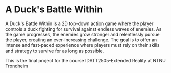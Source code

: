 # A Duck's Battle Within
A Duck's Battle Within is a 2D top-down action game where 
the player controls a duck fighting for survival against endless waves of enemies. As the game progresses,
the enemies grow stronger and relentlessly pursue the player, creating an ever-increasing challenge. 
The goal is to offer an intense and fast-paced experience where players must rely on their skills and strategy to survive for as long as possible.

This is the final project for the course IDATT2505-Extended Reality at NTNU Trondheim
